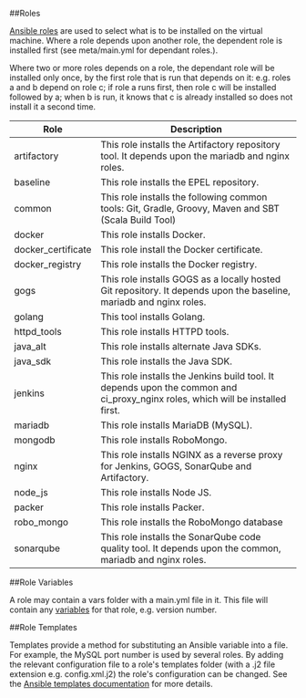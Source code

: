 ##Roles

[Ansible roles](http://docs.ansible.com/ansible/playbooks_roles.html) are used to select what is to be installed on the virtual machine.  Where a role depends upon another role, the dependent role is installed first (see meta/main.yml for dependant roles.).  

Where two or more roles depends on a role, the dependant role will be installed only once, by the first role that is run that depends on it: e.g. roles a and b depend on role c; if role a runs first, then role c will be installed followed by a; when b is run, it knows that c is already installed so does not install it a second time.

| Role | Description |
|--------|--------|
|artifactory | This role installs the Artifactory repository tool.  It depends upon the mariadb and nginx roles. |
|baseline        |This role installs the EPEL repository. |
|common| This role installs the following common tools: Git, Gradle, Groovy, Maven and SBT (Scala Build Tool)|
|docker| This role installs Docker.|
|docker_certificate| This role install the Docker certificate.|
|docker_registry| This role installs the Docker registry.|
|gogs| This role installs GOGS as a locally hosted Git repository.  It depends upon the baseline, mariadb and nginx roles.|
|golang| This tool installs Golang.|
|httpd_tools| This role installs HTTPD tools.|
|java_alt| This role installs alternate Java SDKs.|
|java_sdk| This role installs the Java SDK.|
|jenkins | This role installs the Jenkins build tool.  It depends upon the common and ci_proxy_nginx roles, which will be installed first.|
|mariadb| This role installs MariaDB (MySQL).|
|mongodb| This role installs RoboMongo.|
|nginx| This role installs NGINX as a reverse proxy for Jenkins, GOGS, SonarQube and Artifactory.|
|node_js| This role installs Node JS.|
|packer| This role installs Packer.|
|robo_mongo| This role installs the RoboMongo database|
|sonarqube| This role installs the SonarQube code quality tool.  It depends upon the common, mariadb and nginx roles.|

##Role Variables

A role may contain a vars folder with a main.yml file in it.  This file will contain any [variables](http://docs.ansible.com/ansible/playbooks_variables.html) for that role, e.g. version number.

##Role Templates

Templates provide a method for substituting an Ansible variable into a file.  For example, the MySQL port number is used by several roles.  By adding the relevant configuration file to a role's templates folder (with a .j2 file extension e.g. config.xml.j2) the role's configuration can be changed.  See the [Ansible templates documentation](http://docs.ansible.com/ansible/template_module.html) for more details.


